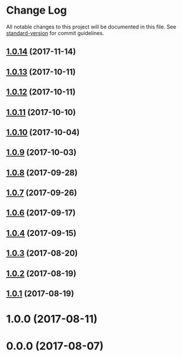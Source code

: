 # Change Log

All notable changes to this project will be documented in this file. See [standard-version](https://github.com/conventional-changelog/standard-version) for commit guidelines.

<a name="1.0.14"></a>
## [1.0.14](https://github.com/pvamshi/ngrx-crud/compare/v1.0.13...v1.0.14) (2017-11-14)



<a name="1.0.13"></a>
## [1.0.13](https://github.com/pvamshi/ngrx-crud/compare/v1.0.10...v1.0.13) (2017-10-11)



<a name="1.0.12"></a>
## [1.0.12](https://github.com/pvamshi/ngrx-crud/compare/v1.0.11...v1.0.12) (2017-10-11)



<a name="1.0.11"></a>
## [1.0.11](https://github.com/pvamshi/ngrx-crud/compare/v1.0.10...v1.0.11) (2017-10-10)



<a name="1.0.10"></a>
## [1.0.10](https://github.com/pvamshi/ngrx-crud/compare/v1.0.9...v1.0.10) (2017-10-04)



<a name="1.0.9"></a>
## [1.0.9](https://github.com/pvamshi/ngrx-crud/compare/v1.0.8...v1.0.9) (2017-10-03)



<a name="1.0.8"></a>
## [1.0.8](https://github.com/pvamshi/ngrx-crud/compare/v1.0.7...v1.0.8) (2017-09-28)



<a name="1.0.7"></a>
## [1.0.7](https://github.com/pvamshi/ngrx-crud/compare/v1.0.6...v1.0.7) (2017-09-26)



<a name="1.0.6"></a>
## [1.0.6](https://github.com/pvamshi/ngrx-crud/compare/v1.0.4...v1.0.6) (2017-09-17)



<a name="1.0.4"></a>
## [1.0.4](https://github.com/pvamshi/ngrx-crud/compare/v1.0.3...v1.0.4) (2017-09-15)



<a name="1.0.3"></a>
## [1.0.3](https://github.com/pvamshi/ngrx-crud/compare/v1.0.2...v1.0.3) (2017-08-20)



<a name="1.0.2"></a>
## [1.0.2](https://github.com/pvamshi/ngrx-crud/compare/v1.0.1...v1.0.2) (2017-08-19)



<a name="1.0.1"></a>
## [1.0.1](https://github.com/pvamshi/ngrx-crud/compare/v1.0.0...v1.0.1) (2017-08-19)



<a name="1.0.0"></a>
# 1.0.0 (2017-08-11)



<a name="0.0.0"></a>
# 0.0.0 (2017-08-07)
